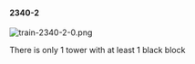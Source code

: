 #### 2340-2
![train-2340-2-0.png](https://github.com/lil-lab/nlvr/raw/master/nlvr/train/images/30/train-2340-2-0.png "train-2340-2-0.png")

There is only 1 tower with at least 1 black block